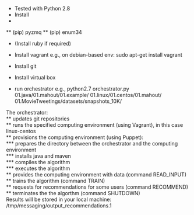 * Tested with Python 2.8
* Install 
* 
** (pip) pyzmq
** (pip) enum34

* (Install ruby if required)

* Install vagrant
e.g., on debian-based env: sudo apt-get install vagrant

* Install git

* Install virtual box 

* run orchestrator
e.g., python2.7 orchestrator.py 01.java/01.mahout/01.example/ 01.linux/01.centos/01.mahout/ 01.MovieTweetings/datasets/snapshots_10K/   

The orchestrator:   
**    updates git repositories   
**    runs the specified computing environment (using Vagrant), in this case linux-centos   
**    provisions the computing environment (using Puppet):   
***        prepares the directory between the orchestrator and the computing environment   
***        installs java and maven   
***        compiles the algorithm    
***        executes the algorithm   
**    provides the computing environment with data (command READ_INPUT)   
**    trains the algorithm (command TRAIN)   
**    requests for recommendations for some users (command RECOMMEND)   
**    terminates the the algorthm (command SHUTDOWN)   
Results will be stored in your local machine: /tmp/messaging/output_recommendations.1   
